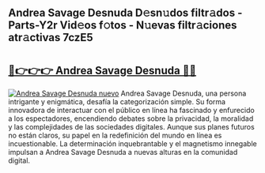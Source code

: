 ## Andrea Savage Desnuda D𝚎sn𝚞dos filtr𝚊dos - Parts-Y2r Vid𝚎os f𝚘tos - N𝚞evas filtr𝚊ciones atr𝚊ctivas 7czE5

# <h2><a href="http://mb7vxb.tromn.icu/?c=Andrea+Savage+Desnuda">🔗👉👉👉 Andrea Savage Desnuda 🔗🔗</a></h2>

[![Andrea Savage Desnuda nuevo](https://i.imgur.com/pEAQMta.gif)](http://mb7vxb.tromn.icu/?c=Andrea+Savage+Desnuda)
Andrea Savage Desnuda, una persona intrigante y enigmática, desafía la categorización simple. Su forma innovadora de interactuar con el público en línea ha fascinado y enfurecido a los espectadores, encendiendo debates sobre la privacidad, la moralidad y las complejidades de las sociedades digitales. Aunque sus planes futuros no están claros, su papel en la redefinición del mundo en línea es incuestionable. La determinación inquebrantable y el magnetismo innegable impulsan a Andrea Savage Desnuda a nuevas alturas en la comunidad digital.
